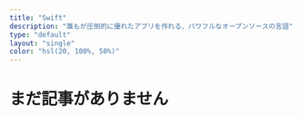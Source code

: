 ```yaml
---
title: "Swift"
description: "誰もが圧倒的に優れたアプリを作れる、パワフルなオープンソースの言語"
type: "default"
layout: "single"
color: "hsl(20, 100%, 50%)"
---
```


# まだ記事がありません